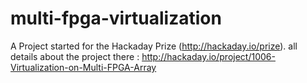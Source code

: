 multi-fpga-virtualization
=========================

A Project started for the Hackaday Prize (http://hackaday.io/prize). 
all details about the project there : http://hackaday.io/project/1006-Virtualization-on-Multi-FPGA-Array
